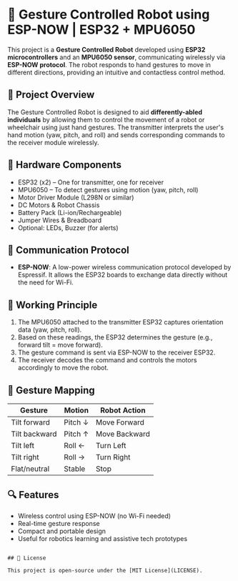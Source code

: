 
# 🤖 Gesture Controlled Robot using ESP-NOW | ESP32 + MPU6050

This project is a **Gesture Controlled Robot** developed using **ESP32 microcontrollers** and an **MPU6050 sensor**, communicating wirelessly via **ESP-NOW protocol**. The robot responds to hand gestures to move in different directions, providing an intuitive and contactless control method.

## 🚀 Project Overview

The Gesture Controlled Robot is designed to aid **differently-abled individuals** by allowing them to control the movement of a robot or wheelchair using just hand gestures. The transmitter interprets the user's hand motion (yaw, pitch, and roll) and sends corresponding commands to the receiver module wirelessly.

## 🔧 Hardware Components

- ESP32 (x2) – One for transmitter, one for receiver
- MPU6050 – To detect gestures using motion (yaw, pitch, roll)
- Motor Driver Module (L298N or similar)
- DC Motors & Robot Chassis
- Battery Pack (Li-ion/Rechargeable)
- Jumper Wires & Breadboard
- Optional: LEDs, Buzzer (for alerts)

## 📡 Communication Protocol

- **ESP-NOW**: A low-power wireless communication protocol developed by Espressif. It allows the ESP32 boards to exchange data directly without the need for Wi-Fi.

## 🧠 Working Principle

1. The MPU6050 attached to the transmitter ESP32 captures orientation data (yaw, pitch, roll).
2. Based on these readings, the ESP32 determines the gesture (e.g., forward tilt = move forward).
3. The gesture command is sent via ESP-NOW to the receiver ESP32.
4. The receiver decodes the command and controls the motors accordingly to move the robot.

## 🤖 Gesture Mapping

| Gesture | Motion | Robot Action       |
|---------|--------|--------------------|
| Tilt forward | Pitch ↓ | Move Forward      |
| Tilt backward | Pitch ↑ | Move Backward     |
| Tilt left | Roll ← | Turn Left         |
| Tilt right | Roll → | Turn Right        |
| Flat/neutral | Stable | Stop              |

## 🔍 Features

- Wireless control using ESP-NOW (no Wi-Fi needed)
- Real-time gesture response
- Compact and portable design
- Useful for robotics learning and assistive tech prototypes


```

## 📜 License

This project is open-source under the [MIT License](LICENSE).
